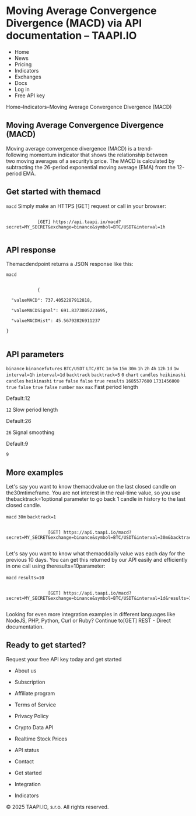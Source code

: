 # Moving Average Convergence Divergence (MACD) via API documentation – TAAPI.IO

- Home
- News
- Pricing
- Indicators
- Exchanges
- Docs
- Log in
- Free API key

Home–Indicators–Moving Average Convergence Divergence (MACD)


## Moving Average Convergence Divergence (MACD)
Moving average convergence divergence (MACD) is a trend-following momentum indicator that shows the relationship between two moving averages of a security’s price. The MACD is calculated by subtracting the 26-period exponential moving average (EMA) from the 12-period EMA.


## Get started with themacd
`macd` Simply make an HTTPS [GET] request or call in your browser:


```

			[GET] https://api.taapi.io/macd?secret=MY_SECRET&exchange=binance&symbol=BTC/USDT&interval=1h
		
```

## API response
Themacdendpoint returns a JSON response like this:

`macd` 
```

			{
  "valueMACD": 737.4052287912818,
  "valueMACDSignal": 691.8373005221695,
  "valueMACDHist": 45.56792826911237
}
		
```

## API parameters
`binance` `binancefutures` `BTC/USDT` `LTC/BTC` `1m` `5m` `15m` `30m` `1h` `2h` `4h` `12h` `1d` `1w` `interval=1h` `interval=1d` `backtrack` `backtrack=5` `0` `chart` `candles` `heikinashi` `candles` `heikinashi` `true` `false` `false` `true` `results` `1685577600` `1731456000` `true` `false` `true` `false` `number` `max` `max` Fast period length

Default:12

`12` Slow period length

Default:26

`26` Signal smoothing

Default:9

`9` 
## More examples
Let's say you want to know themacdvalue on the last closed candle on the30mtimeframe. You are not interest in the real-time value, so you use thebacktrack=1optional parameter to go back 1 candle in history to the last closed candle.

`macd` `30m` `backtrack=1` 
```

				[GET] https://api.taapi.io/macd?secret=MY_SECRET&exchange=binance&symbol=BTC/USDT&interval=30m&backtrack=1
			
```
Let's say you want to know what themacddaily value was each day for the previous 10 days. You can get this returned by our API easily and efficiently in one call using theresults=10parameter:

`macd` `results=10` 
```

				[GET] https://api.taapi.io/macd?secret=MY_SECRET&exchange=binance&symbol=BTC/USDT&interval=1d&results=10
			
```
Looking for even more integration examples in different languages like NodeJS, PHP, Python, Curl or Ruby? Continue to[GET] REST - Direct documentation.


## Ready to get started?
Request your free API key today and get started

- About us
- Subscription
- Affiliate program
- Terms of Service
- Privacy Policy
- Crypto Data API
- Realtime Stock Prices
- API status
- Contact

- Get started
- Integration
- Indicators

© 2025 TAAPI.IO, s.r.o. All rights reserved.

